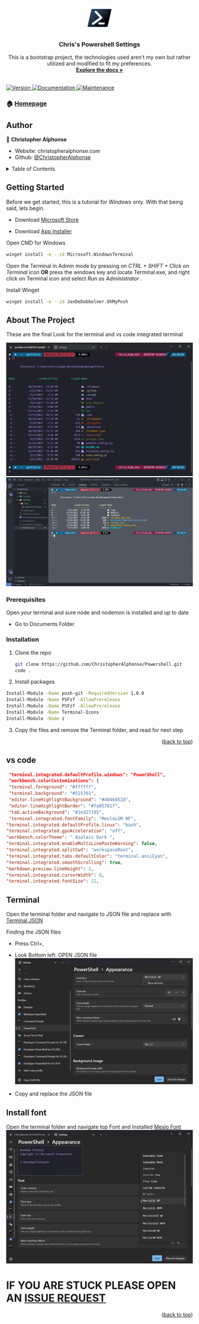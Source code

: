 <div align="center">
  <a href="#">
    <img src="./logo/PowerShell_Core_6.0_icon.png" alt="Logo" width="70" height="70">
  </a>

<h3 align="center">Chris's Powershell Settings</h3>

  <p align="center">
    This is a bootstrap project, the technologies used aren't my own but rather utilized and modified to fit my preferences.
    <br />
    <a href="https://github.com/ChristopherAlphonse/admindashboard"><strong>Explore the docs »</strong></a>
    <br />
    <br />
  
  </p>
</div>

<p>
  <a href="https://www.npmjs.com/package/powershell" target="_blank">
    <img alt="Version" src="https://img.shields.io/npm/v/powershell.svg">
  </a>
  <a href="https://github.com/ChristopherAlphonse/Powershell#readme" target="_blank">
    <img alt="Documentation" src="https://img.shields.io/badge/documentation-yes-brightgreen.svg" />
  </a>
  <a href="https://github.com/ChristopherAlphonse/Powershell/graphs/commit-activity" target="_blank">
    <img alt="Maintenance" src="https://img.shields.io/badge/Maintained%3F-yes-green.svg" />
  </a>
</p>

### 🏠 [Homepage](https://github.com/ChristopherAlphonse/Powershell#readme)

## Author

👤 **Christopher Alphonse**

- Website: christopheralphonse.com
- Github: [@ChristopherAlphonse](https://github.com/ChristopherAlphonse)

<!-- TABLE OF CONTENTS -->
<details>
  <summary>Table of Contents</summary>
  <ol>
    <li>
      <a href="#about-the-project">About This Project</a>
    </li>
    <li>
      <a href="#getting-started">Getting Started</a>
      <ul>
        <li><a href="#prerequisites">Prerequisites</a></li>
        <li><a href="#installation">Installation</a></li>
      </ul>
    </li>
    <li><a href="#terminal-settings">Terminal Settings</a></li>
 <ul>
        <li><a href="#vs-code">VS Code</a></li>
        <li><a href="#terminal">Terminal JSON</a></li>
        <li><a href="#install-font">Font</a></li>
        
        
      </ul>
  </ol>
</details>

<!-- GETTING STARTED -->

## Getting Started

Before we get started, this is a tutorial for <i>Windows</i> only. With that being said, lets begin.

- Download [Microsoft Store](https://www.microsoft.com/en-us/download/confirmation.aspx?id=54768)

- Download [App Installer](https://apps.microsoft.com/store/detail/app-installer/9NBLGGH4NNS1?hl=en-us&gl=us)

Open CMD for Windows

```sh
winget install -e --id Microsoft.WindowsTerminal
```

Open the Terminal in Admin mode by pressing on <i> CTRL + SHIFT + Click on Terminal icon</i> <b> OR </b> press the windows key and locate Terminal.exe, and right click on Terminal icon and select <i>Run as Administrator</i> .

Install Winget

```sh
winget install -e --id JanDeDobbeleer.OhMyPosh
```

<!-- ABOUT THE PROJECT -->

## About The Project

These are the final Look for the terminal and vs code integrated terminal

![Product Screen Shot][product-screenshot]
<br/>
![Product Screen Shot][vs-screenshot]

### Prerequisites

Open your terminal and sure node and nodemon is installed and up to date

- Go to Documents Folder

### Installation

1. Clone the repo
   ```sh
   git clone https://github.com/ChristopherAlphonse/Powershell.git
   code .
   ```
2. Install packages

```sh
Install-Module -Name posh-git -RequiredVersion 1.0.0
Install-Module -Name PSFzf -AllowPrerelease
Install-Module -Name PSFzf -AllowPrerelease
Install-Module -Name Terminal-Icons
Install-Module -Name z
```

3. Copy the files and remove the Terminal folder, and read for next step

<p align="right">(<a href="#readme-top">back to top</a>)</p>

<!--  EXAMPLES -->

## vs code

```json
 "terminal.integrated.defaultProfile.windows": "PowerShell",
 "workbench.colorCustomizations": {
 "terminal.foreground": "#ffffff",
 "terminal.background": "#515761",
 "editor.lineHighlightBackground": "#4046452d",
 "editor.lineHighlightBorder": "#7a05701f",
 "tab.activeBackground": "#2e327195",
 "terminal.integrated.fontFamily": "MesloLGM NF",
"terminal.integrated.defaultProfile.linux": "bash",
"terminal.integrated.gpuAcceleration": "off",
"workbench.colorTheme": " Azalais Dark ",
"terminal.integrated.enableMultiLinePasteWarning": false,
"terminal.integrated.splitCwd": "workspaceRoot",
"terminal.integrated.tabs.defaultColor": "terminal.ansiCyan",
"terminal.integrated.smoothScrolling": true,
"markdown.preview.lineHeight": 2,
"terminal.integrated.cursorWidth": 0,
"terminal.integrated.fontSize": 12,
```

<!--  JSON -->

## Terminal

Open the terminal folder and navigate to JSON file and replace with [Terminal JSON](https://github.com/ChristopherAlphonse/Powershell/blob/master/Terminal/setting.json)

Finding the JSON files

- Press Ctrl+,
- Look Bottom left: OPEN JSON file <br/>
  ![JSON Screen Shot][json]

- Copy and replace the JSON file

## Install font

Open the terminal folder and navigate top Font and Installed [Meslo Font](https://github.com/ChristopherAlphonse/Powershell/blob/master/Terminal/Font)
<br/>
![Font Face][font]

# IF YOU ARE STUCK PLEASE OPEN AN [ISSUE REQUEST](https://github.com/ChristopherAlphonse/Powershell/issues)

<p align="right">(<a href="#readme-top">back to top</a>)</p>

[product-screenshot]: ./logo/Capture.JPG
[vs-screenshot]: ./logo/vs_code.JPG
[json]: ./logo/JSON_terminal.JPG
[font]: ./logo/font.JPG
